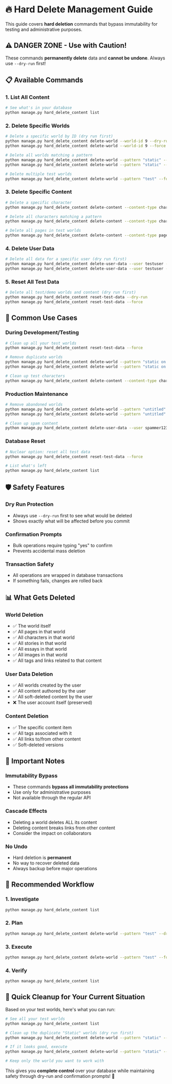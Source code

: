 # 🔥 Hard Delete Management Guide

This guide covers **hard deletion** commands that bypass immutability for testing and administrative purposes.

## ⚠️ **DANGER ZONE - Use with Caution!**

These commands **permanently delete** data and **cannot be undone**. Always use `--dry-run` first!

## 📋 **Available Commands**

### **1. List All Content**
```bash
# See what's in your database
python manage.py hard_delete_content list
```

### **2. Delete Specific Worlds**
```bash
# Delete a specific world by ID (dry run first)
python manage.py hard_delete_content delete-world --world-id 9 --dry-run
python manage.py hard_delete_content delete-world --world-id 9 --force

# Delete all worlds matching a pattern
python manage.py hard_delete_content delete-world --pattern "static" --dry-run
python manage.py hard_delete_content delete-world --pattern "static" --force

# Delete multiple test worlds
python manage.py hard_delete_content delete-world --pattern "test" --force
```

### **3. Delete Specific Content**
```bash
# Delete a specific character
python manage.py hard_delete_content delete-content --content-type character --content-id 1 --force

# Delete all characters matching a pattern
python manage.py hard_delete_content delete-content --content-type character --pattern "test" --force

# Delete all pages in test worlds
python manage.py hard_delete_content delete-content --content-type page --pattern "test" --force
```

### **4. Delete User Data**
```bash
# Delete all data for a specific user (dry run first)
python manage.py hard_delete_content delete-user-data --user testuser --dry-run
python manage.py hard_delete_content delete-user-data --user testuser --force
```

### **5. Reset All Test Data**
```bash
# Delete all test/demo worlds and content (dry run first)
python manage.py hard_delete_content reset-test-data --dry-run
python manage.py hard_delete_content reset-test-data --force
```

## 🎯 **Common Use Cases**

### **During Development/Testing**
```bash
# Clean up all your test worlds
python manage.py hard_delete_content reset-test-data --force

# Remove duplicate worlds
python manage.py hard_delete_content delete-world --pattern "static on the" --dry-run
python manage.py hard_delete_content delete-world --pattern "static on the" --force

# Clean up test characters
python manage.py hard_delete_content delete-content --content-type character --pattern "test" --force
```

### **Production Maintenance**
```bash
# Remove abandoned worlds
python manage.py hard_delete_content delete-world --pattern "untitled" --dry-run
python manage.py hard_delete_content delete-world --pattern "untitled" --force

# Clean up spam content
python manage.py hard_delete_content delete-user-data --user spammer123 --force
```

### **Database Reset**
```bash
# Nuclear option: reset all test data
python manage.py hard_delete_content reset-test-data --force

# List what's left
python manage.py hard_delete_content list
```

## 🛡️ **Safety Features**

### **Dry Run Protection**
- Always use `--dry-run` first to see what would be deleted
- Shows exactly what will be affected before you commit

### **Confirmation Prompts**
- Bulk operations require typing "yes" to confirm
- Prevents accidental mass deletion

### **Transaction Safety**
- All operations are wrapped in database transactions
- If something fails, changes are rolled back

## 📊 **What Gets Deleted**

### **World Deletion**
- ✅ The world itself
- ✅ All pages in that world
- ✅ All characters in that world  
- ✅ All stories in that world
- ✅ All essays in that world
- ✅ All images in that world
- ✅ All tags and links related to that content

### **User Data Deletion**
- ✅ All worlds created by the user
- ✅ All content authored by the user
- ✅ All soft-deleted content by the user
- ❌ The user account itself (preserved)

### **Content Deletion**
- ✅ The specific content item
- ✅ All tags associated with it
- ✅ All links to/from other content
- ✅ Soft-deleted versions

## 🚨 **Important Notes**

### **Immutability Bypass**
- These commands **bypass all immutability protections**
- Use only for administrative purposes
- Not available through the regular API

### **Cascade Effects**
- Deleting a world deletes ALL its content
- Deleting content breaks links from other content
- Consider the impact on collaborators

### **No Undo**
- Hard deletion is **permanent**
- No way to recover deleted data
- Always backup before major operations

## 🔄 **Recommended Workflow**

### **1. Investigate**
```bash
python manage.py hard_delete_content list
```

### **2. Plan**
```bash
python manage.py hard_delete_content delete-world --pattern "test" --dry-run
```

### **3. Execute**
```bash
python manage.py hard_delete_content delete-world --pattern "test" --force
```

### **4. Verify**
```bash
python manage.py hard_delete_content list
```

## 🎯 **Quick Cleanup for Your Current Situation**

Based on your test worlds, here's what you can run:

```bash
# See all your test worlds
python manage.py hard_delete_content list

# Clean up the duplicate "Static" worlds (dry run first)
python manage.py hard_delete_content delete-world --pattern "static" --dry-run

# If it looks good, execute
python manage.py hard_delete_content delete-world --pattern "static" --force

# Keep only the world you want to work with
```

This gives you **complete control** over your database while maintaining safety through dry-run and confirmation prompts! 🎯